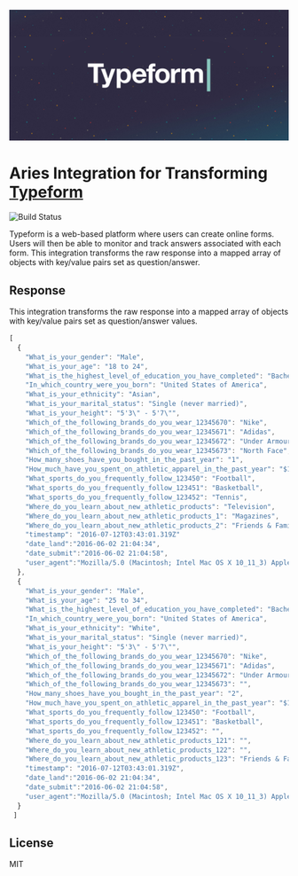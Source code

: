 ![alt text](/img/logo.png "Aries Integration for Transforming Typeform")

# Aries Integration for Transforming [Typeform](https://www.typeform.com/help/data-api/)

![Build Status][ci-badge]

Typeform is a web-based platform where users can create online forms. Users will then be able to monitor and track answers associated with each form. This integration transforms the raw response into a mapped array of objects with key/value pairs set as question/answer.

## Response
This integration transforms the raw response into a mapped array of objects with key/value pairs set as question/answer values.
```javascript
[
  {
    "What_is_your_gender": "Male",
    "What_is_your_age": "18 to 24",
    "What_is_the_highest_level_of_education_you_have_completed": "Bachelor's degree",
    "In_which_country_were_you_born": "United States of America",
    "What_is_your_ethnicity": "Asian",
    "What_is_your_marital_status": "Single (never married)",
    "What_is_your_height": "5'3\" - 5'7\"",
    "Which_of_the_following_brands_do_you_wear_12345670": "Nike",
    "Which_of_the_following_brands_do_you_wear_12345671": "Adidas",
    "Which_of_the_following_brands_do_you_wear_12345672": "Under Armour",
    "Which_of_the_following_brands_do_you_wear_12345673": "North Face",
    "How_many_shoes_have_you_bought_in_the_past_year": "1",
    "How_much_have_you_spent_on_athletic_apparel_in_the_past_year": "$101 - $150",
    "What_sports_do_you_frequently_follow_123450": "Football",
    "What_sports_do_you_frequently_follow_123451": "Basketball",
    "What_sports_do_you_frequently_follow_123452": "Tennis",
    "Where_do_you_learn_about_new_athletic_products": "Television",
    "Where_do_you_learn_about_new_athletic_products_1": "Magazines",
    "Where_do_you_learn_about_new_athletic_products_2": "Friends & Family",
    "timestamp": "2016-07-12T03:43:01.319Z"
    "date_land":"2016-06-02 21:04:34",
    "date_submit":"2016-06-02 21:04:58",
    "user_agent":"Mozilla/5.0 (Macintosh; Intel Mac OS X 10_11_3) AppleWebKit/537.36 (KHTML, like Gecko) Chrome/50.0.2661.102 Safari/537.36"
  },
  {
    "What_is_your_gender": "Male",
    "What_is_your_age": "25 to 34",
    "What_is_the_highest_level_of_education_you_have_completed": "Bachelor's degree",
    "In_which_country_were_you_born": "United States of America",
    "What_is_your_ethnicity": "White",
    "What_is_your_marital_status": "Single (never married)",
    "What_is_your_height": "5'3\" - 5'7\"",
    "Which_of_the_following_brands_do_you_wear_12345670": "Nike",
    "Which_of_the_following_brands_do_you_wear_12345671": "Adidas",
    "Which_of_the_following_brands_do_you_wear_12345672": "Under Armour",
    "Which_of_the_following_brands_do_you_wear_12345673": "",
    "How_many_shoes_have_you_bought_in_the_past_year": "2",
    "How_much_have_you_spent_on_athletic_apparel_in_the_past_year": "$101 - $150",
    "What_sports_do_you_frequently_follow_123450": "Football",
    "What_sports_do_you_frequently_follow_123451": "Basketball",
    "What_sports_do_you_frequently_follow_123452": "",
    "Where_do_you_learn_about_new_athletic_products_121": "",
    "Where_do_you_learn_about_new_athletic_products_122": "",
    "Where_do_you_learn_about_new_athletic_products_123": "Friends & Family",
    "timestamp": "2016-07-12T03:43:01.319Z",
    "date_land":"2016-06-02 21:04:34",
    "date_submit":"2016-06-02 21:04:58",
    "user_agent":"Mozilla/5.0 (Macintosh; Intel Mac OS X 10_11_3) AppleWebKit/537.36 (KHTML, like Gecko) Chrome/50.0.2661.102 Safari/537.36"
  }
 ]
```
## License
MIT

[ci-link]: https://circleci.com/gh/aries-data/aries-activity-typeform-transform
[ci-badge]: https://circleci.com/gh/aries-data/aries-activity-typeform-transform.svg?style=svg

